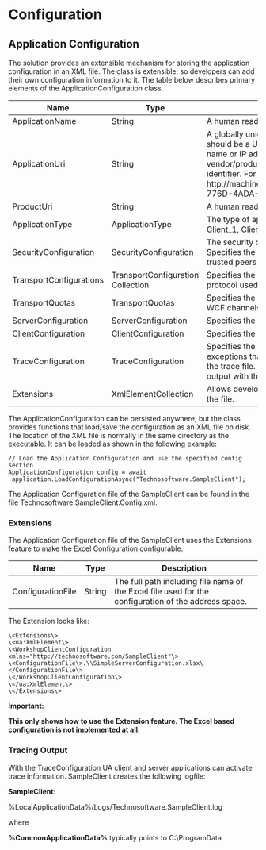 # Configuration

## Application Configuration

The solution provides an extensible mechanism for storing the application configuration in an XML file. The class is extensible, so developers can add their own configuration information to it. The table below describes primary elements of the ApplicationConfiguration class.

| **Name**                  | **Type**                          | **Description**                                                                                                                                                                                                                                                                                |
|---------------------------|-----------------------------------|------------------------------------------------------------------------------------------------------------------------------------------------------------------------------------------------------------------------------------------------------------------------------------------------|
| ApplicationName           | String                            | A human readable name for the application.                                                                                                                                                                                                                                                     |
| ApplicationUri            | String                            | A globally unique name for the application. This should be a URL with which the machine domain name or IP address as the hostname followed by the vendor/product name followed by an instance identifier. For example: http://machine1/OPC/UASampleServer/4853DB1C-776D-4ADA-9188-00CAA737B780 |
| ProductUri                | String                            | A human readable name for the product.                                                                                                                                                                                                                                                         |
| ApplicationType           | ApplicationType                   | The type of application. Possible values: Server_0, Client_1, ClientAndServer_2 or DiscoveryServer_3                                                                                                                                                                                           |
| SecurityConfiguration     | SecurityConfiguration             | The security configuration for the application. Specifies the application instance certificate, list of trusted peers and trusted certificate authorities.                                                                                                                                     |
| TransportConfigurations   | TransportConfiguration Collection | Specifies the Bindings to use for each transport protocol used by the application.                                                                                                                                                                                                             |
| TransportQuotas           | TransportQuotas                   | Specifies the default limits to use when initializing WCF channels and endpoints.                                                                                                                                                                                                              |
| ServerConfiguration       | ServerConfiguration               | Specifies the configuration for Servers                                                                                                                                                                                                                                                        |
| ClientConfiguration       | ClientConfiguration               | Specifies the configuration for Clients                                                                                                                                                                                                                                                        |
| TraceConfiguration        | TraceConfiguration                | Specifies the location of the Trace file. Unexpected exceptions that are silently handled are written to the trace file. Developers can add their own trace output with the Utils.Trace(…) functions.                                                                                          |
| Extensions                | XmlElementCollection              | Allows developers to add additional information to the file.                                                                                                                                                                                                                                   |

The ApplicationConfiguration can be persisted anywhere, but the class provides functions that load/save the configuration as an XML file on disk. The location of the XML file is normally in the same directory as the executable. It can be loaded as shown in the following example:

```
// Load the Application Configuration and use the specified config section
ApplicationConfiguration config = await   
 application.LoadConfigurationAsync("Technosoftware.SampleClient");
```

The Application Configuration file of the SampleClient can be found in the file Technosoftware.SampleClient.Config.xml.

### Extensions

The Application Configuration file of the SampleClient uses the Extensions feature to make the Excel Configuration configurable.

| **Name**          | **Type** | **Description**                                                                                      |
|-------------------|----------|------------------------------------------------------------------------------------------------------|
| ConfigurationFile | String   | The full path including file name of the Excel file used for the configuration of the address space. |

The Extension looks like:

```
\<Extensions\>
\<ua:XmlElement\>
\<WorkshopClientConfiguration xmlns="http://technosoftware.com/SampleClient"\>
\<ConfigurationFile\>.\\SimpleServerConfiguration.xlsx\</ConfigurationFile\>
\</WorkshopClientConfiguration\>
\</ua:XmlElement\>
\</Extensions\>
```

**Important:**

**This only shows how to use the Extension feature. The Excel based configuration is not implemented at all.**

### Tracing Output

With the TraceConfiguration UA client and server applications can activate trace information. SampleClient creates the following logfile:

**SampleClient:**

%LocalApplicationData%/Logs/Technosoftware.SampleClient.log

where

**%CommonApplicationData%** typically points to C:\\ProgramData
